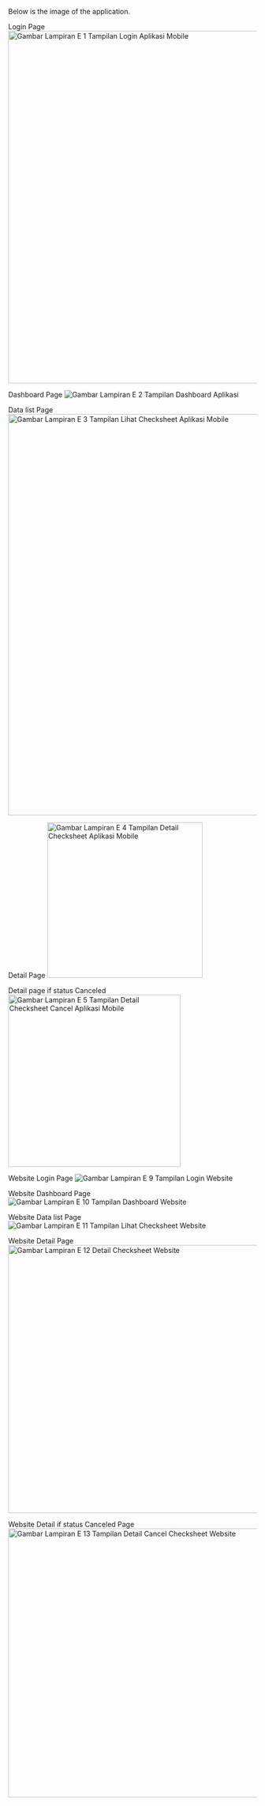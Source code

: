 Below is the image of the application.

Login Page
<img width="714" alt="Gambar Lampiran E 1 Tampilan Login Aplikasi Mobile" src="https://github.com/user-attachments/assets/d2e36a26-7e85-487b-9f09-ca727fe771c3">

Dashboard Page
![Gambar Lampiran E 2 Tampilan Dashboard Aplikasi](https://github.com/user-attachments/assets/27c11c36-aabc-443b-ae42-661c73e4a876)

Data list Page
<img width="813" alt="Gambar Lampiran E 3 Tampilan Lihat Checksheet Aplikasi Mobile" src="https://github.com/user-attachments/assets/94409345-c4fa-43ae-bec4-ede5d1b564bd">

Detail Page
<img width="315" alt="Gambar Lampiran E 4 Tampilan Detail Checksheet Aplikasi Mobile" src="https://github.com/user-attachments/assets/dfd2637a-c7b0-455f-a539-715ca0a1c9ba">

Detail page if status Canceled
<img width="349" alt="Gambar Lampiran E 5 Tampilan Detail Checksheet Cancel Aplikasi Mobile" src="https://github.com/user-attachments/assets/3f80bdf4-165e-4d3a-b1dd-a478af547358">

Website Login Page
![Gambar Lampiran E 9 Tampilan Login Website](https://github.com/user-attachments/assets/3f6c6ba1-7607-44f2-bcdb-279c41f51777)

Website Dashboard Page
![Gambar Lampiran E 10 Tampilan Dashboard Website](https://github.com/user-attachments/assets/04dedcef-c3eb-4333-9004-fcce9b731e4f)

Website Data list Page
![Gambar Lampiran E 11 Tampilan Lihat Checksheet Website](https://github.com/user-attachments/assets/ba35a59a-6bb1-4b9f-b8ce-edd57af93142)

Website Detail Page
<img width="543" alt="Gambar Lampiran E 12 Detail Checksheet Website" src="https://github.com/user-attachments/assets/4b5d605c-820d-4799-b22d-742d8f207d9f">

Website Detail if status Canceled Page
<img width="545" alt="Gambar Lampiran E 13 Tampilan Detail Cancel Checksheet Website" src="https://github.com/user-attachments/assets/db1447fc-0dbb-4051-853e-da915f202afa">


